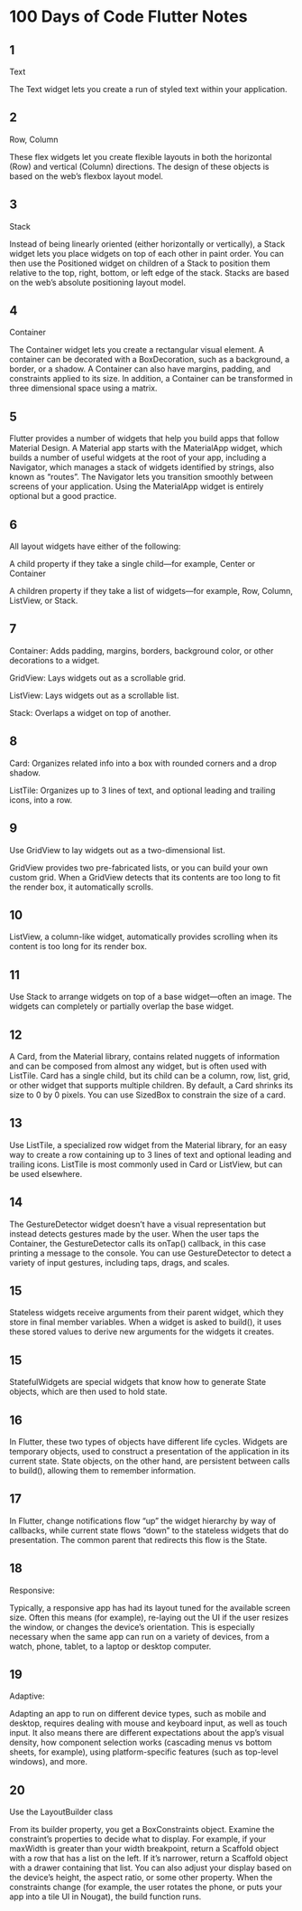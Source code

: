 # 100 Days of Code Flutter Notes

## 1

Text

The Text widget lets you create a run of styled text within your application.

## 2

Row, Column

These flex widgets let you create flexible layouts in both the horizontal (Row) and vertical (Column) directions. The design of these objects is based on the web’s flexbox layout model.

## 3

Stack

Instead of being linearly oriented (either horizontally or vertically), a Stack widget lets you place widgets on top of each other in paint order. You can then use the Positioned widget on children of a Stack to position them relative to the top, right, bottom, or left edge of the stack. Stacks are based on the web’s absolute positioning layout model.

## 4

Container

The Container widget lets you create a rectangular visual element. A container can be decorated with a BoxDecoration, such as a background, a border, or a shadow. A Container can also have margins, padding, and constraints applied to its size. In addition, a Container can be transformed in three dimensional space using a matrix.

## 5

Flutter provides a number of widgets that help you build apps that follow Material Design. A Material app starts with the MaterialApp widget, which builds a number of useful widgets at the root of your app, including a Navigator, which manages a stack of widgets identified by strings, also known as “routes”. The Navigator lets you transition smoothly between screens of your application. Using the MaterialApp widget is entirely optional but a good practice.

## 6

All layout widgets have either of the following:

A child property if they take a single child—for example, Center or Container

A children property if they take a list of widgets—for example, Row, Column, ListView, or Stack.

## 7

Container: Adds padding, margins, borders, background color, or other decorations to a widget.

GridView: Lays widgets out as a scrollable grid.

ListView: Lays widgets out as a scrollable list.

Stack: Overlaps a widget on top of another.

## 8

Card: Organizes related info into a box with rounded corners and a drop shadow.

ListTile: Organizes up to 3 lines of text, and optional leading and trailing icons, into a row.

## 9

Use GridView to lay widgets out as a two-dimensional list.

GridView provides two pre-fabricated lists, or you can build your own custom grid. When a GridView detects that its contents are too long to fit the render box, it automatically scrolls.

## 10

ListView, a column-like widget, automatically provides scrolling when its content is too long for its render box.

## 11

Use Stack to arrange widgets on top of a base widget—often an image. The widgets can completely or partially overlap the base widget.

## 12

A Card, from the Material library, contains related nuggets of information and can be composed from almost any widget, but is often used with ListTile. Card has a single child, but its child can be a column, row, list, grid, or other widget that supports multiple children. By default, a Card shrinks its size to 0 by 0 pixels. You can use SizedBox to constrain the size of a card.

## 13

Use ListTile, a specialized row widget from the Material library, for an easy way to create a row containing up to 3 lines of text and optional leading and trailing icons. ListTile is most commonly used in Card or ListView, but can be used elsewhere.

## 14

The GestureDetector widget doesn’t have a visual representation but instead detects gestures made by the user. When the user taps the Container, the GestureDetector calls its onTap() callback, in this case printing a message to the console. You can use GestureDetector to detect a variety of input gestures, including taps, drags, and scales.

## 15

Stateless widgets receive arguments from their parent widget, which they store in final member variables. When a widget is asked to build(), it uses these stored values to derive new arguments for the widgets it creates.

## 15

StatefulWidgets are special widgets that know how to generate State objects, which are then used to hold state.

## 16

In Flutter, these two types of objects have different life cycles. Widgets are temporary objects, used to construct a presentation of the application in its current state. State objects, on the other hand, are persistent between calls to build(), allowing them to remember information.

## 17

In Flutter, change notifications flow “up” the widget hierarchy by way of callbacks, while current state flows “down” to the stateless widgets that do presentation. The common parent that redirects this flow is the State.

## 18

Responsive:

Typically, a responsive app has had its layout tuned for the available screen size. Often this means (for example), re-laying out the UI if the user resizes the window, or changes the device’s orientation. This is especially necessary when the same app can run on a variety of devices, from a watch, phone, tablet, to a laptop or desktop computer.

## 19

Adaptive:

Adapting an app to run on different device types, such as mobile and desktop, requires dealing with mouse and keyboard input, as well as touch input. It also means there are different expectations about the app’s visual density, how component selection works (cascading menus vs bottom sheets, for example), using platform-specific features (such as top-level windows), and more.

## 20

Use the LayoutBuilder class

From its builder property, you get a BoxConstraints object. Examine the constraint’s properties to decide what to display. For example, if your maxWidth is greater than your width breakpoint, return a Scaffold object with a row that has a list on the left. If it’s narrower, return a Scaffold object with a drawer containing that list. You can also adjust your display based on the device’s height, the aspect ratio, or some other property. When the constraints change (for example, the user rotates the phone, or puts your app into a tile UI in Nougat), the build function runs.
